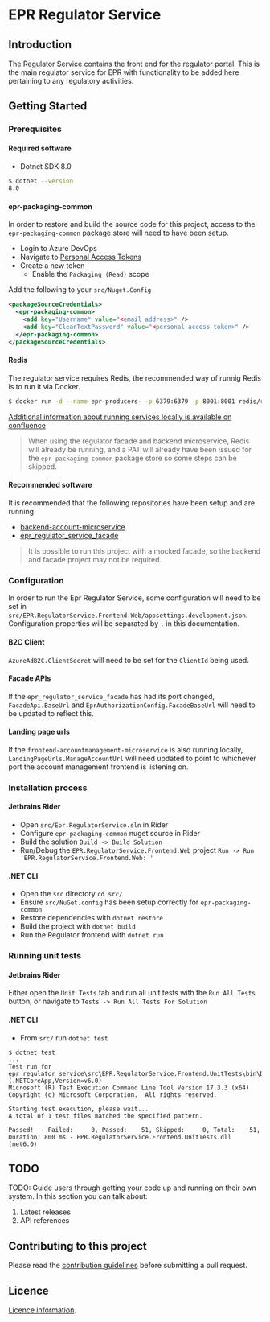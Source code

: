 # EPR Regulator Service

## Introduction 
The Regulator Service contains the front end for the regulator portal. This is the main regulator service for EPR with functionality to be added here pertaining to any regulatory activities. 

## Getting Started

### Prerequisites

#### Required software

- Dotnet SDK 8.0

```sh
$ dotnet --version
8.0
```

#### epr-packaging-common

In order to restore and build the source code for this project, access to the `epr-packaging-common` package store will need to have been setup.

- Login to Azure DevOps
- Navigate to [Personal Access Tokens](https://dev.azure.com/defragovuk/_usersSettings/tokens)
- Create a new token
    - Enable the `Packaging (Read)` scope

Add the following to your `src/Nuget.Config`

```xml
<packageSourceCredentials>
  <epr-packaging-common>
    <add key="Username" value="<email address>" />
    <add key="ClearTextPassword" value="<personal access token>" />
  </epr-packaging-common>
</packageSourceCredentials>
```

#### Redis

The regulator service requires Redis, the recommended way of runnig Redis is to run it via Docker.

```sh
$ docker run -d --name epr-producers- -p 6379:6379 -p 8001:8001 redis/redis-stack:latest
```

[Additional information about running services locally is available on confluence](https://eaflood.atlassian.net/wiki/spaces/MWR/pages/4326916153/Running+frontend+apps+locally+with+Redis+Azure+b2c+integration)

> When using the regulator facade and backend microservice, Redis will already be running, and a PAT will already have been issued for the `epr-packaging-common` package store so some steps can be skipped.

#### Recommended software

It is recommended that the following repositories have been setup and are running
- [backend-account-microservice](https://dev.azure.com/defragovuk/RWD-CPR-EPR4P-ADO/_git/backend-account-microservice)
- [epr_regulator_service_facade](https://dev.azure.com/defragovuk/RWD-CPR-EPR4P-ADO/_git/epr_regulator_service_facade)

> It is possible to run this project with a mocked facade, so the backend and facade project may not be required.

### Configuration

In order to run the Epr Regulator Service, some configuration will need to be set in `src/EPR.RegulatorService.Frontend.Web/appsettings.development.json`. Configuration properties will be separated by `.` in this documentation.

#### B2C Client 
`AzureAdB2C.ClientSecret` will need to be set for the `ClientId` being used.

#### Facade APIs
If the `epr_regulator_service_facade` has had its port changed, `FacadeApi.BaseUrl` and `EprAuthorizationConfig.FacadeBaseUrl` will need to be updated to reflect this.

#### Landing page urls

If the `frontend-accountmanagement-microservice` is also running locally, `LandingPageUrls.ManageAccountUrl` will need updated to point to whichever port the account management frontend is listening on.

### Installation process

#### Jetbrains Rider

- Open `src/Epr.RegulatorService.sln` in Rider
- Configure `epr-packaging-common` nuget source in Rider
- Build the solution `Build -> Build Solution`
- Run/Debug the `EPR.RegulatorService.Frontend.Web` project `Run -> Run 'EPR.RegulatorService.Frontend.Web: '`

#### .NET CLI

- Open the `src` directory `cd src/`
- Ensure `src/NuGet.config` has been setup correctly for `epr-packaging-common`
- Restore dependencies with `dotnet restore`
- Build the project with `dotnet build`
- Run the Regulator frontend with `dotnet run`

### Running unit tests

#### Jetbrains Rider

Either open the `Unit Tests` tab and run all unit tests with the `Run All Tests` button, or navigate to `Tests -> Run All Tests For Solution`

#### .NET CLI

- From `src/` run `dotnet test`

```
$ dotnet test
...
Test run for epr_regulator_service\src\EPR.RegulatorService.Frontend.UnitTests\bin\Debug\net6.0\EPR.RegulatorService.Frontend.UnitTests.dll (.NETCoreApp,Version=v6.0)
Microsoft (R) Test Execution Command Line Tool Version 17.3.3 (x64)
Copyright (c) Microsoft Corporation.  All rights reserved.

Starting test execution, please wait...
A total of 1 test files matched the specified pattern.

Passed!  - Failed:     0, Passed:    51, Skipped:     0, Total:    51, Duration: 800 ms - EPR.RegulatorService.Frontend.UnitTests.dll (net6.0)
```

## TODO

TODO: Guide users through getting your code up and running on their own system. In this section you can talk about:
1.	Latest releases
2.	API references

## Contributing to this project
Please read the [contribution guidelines](CONTRIBUTING.md) before submitting a pull request.

## Licence
[Licence information](LICENCE.md).